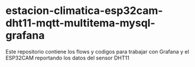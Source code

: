 # estacion-climatica-esp32cam-dht11-mqtt-multitema-mysql-grafana
Este repositorio contiene los flows y codigos para trabajar con Grafana y el ESP32CAM reportando los datos del sensor DHT11
